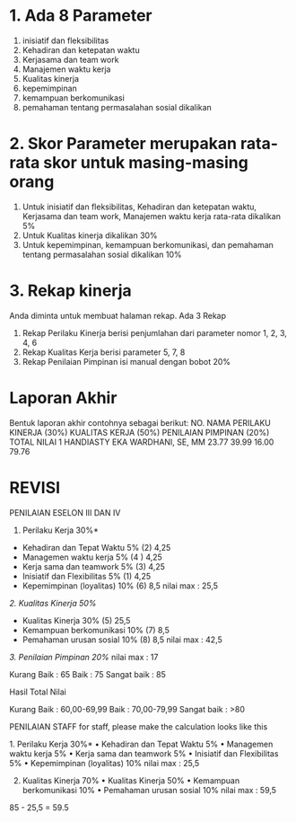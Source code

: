 # 1. Ada 8 Parameter
1. inisiatif dan fleksibilitas
2. Kehadiran dan ketepatan waktu
3. Kerjasama dan team work
4. Manajemen waktu kerja 
5. Kualitas kinerja
6. kepemimpinan
7. kemampuan berkomunikasi
8. pemahaman tentang permasalahan sosial dikalikan 


# 2. Skor Parameter merupakan rata-rata skor untuk masing-masing orang
1. Untuk inisiatif dan fleksibilitas, Kehadiran dan ketepatan waktu, Kerjasama dan team work, Manajemen waktu kerja rata-rata dikalikan 5%
2. Untuk Kualitas kinerja dikalikan 30%
3. Untuk kepemimpinan, kemampuan berkomunikasi,  dan pemahaman tentang permasalahan sosial dikalikan 10%

# 3. Rekap kinerja
Anda diminta untuk membuat halaman rekap. Ada 3 Rekap
1. Rekap Perilaku Kinerja 
berisi penjumlahan dari parameter nomor 1, 2, 3, 4, 6
2. Rekap Kualitas Kerja berisi parameter 5, 7, 8
3. Rekap Penilaian Pimpinan isi manual dengan bobot 20%

# Laporan Akhir
Bentuk laporan akhir contohnya sebagai berikut:
NO.	NAMA	PERILAKU KINERJA (30%)	KUALITAS KERJA (50%)	PENILAIAN PIMPINAN (20%)	TOTAL NILAI
1	HANDIASTY EKA WARDHANI, SE, MM	23.77	39.99	16.00	79.76


# REVISI
PENILAIAN ESELON III DAN IV

1. Perilaku Kerja 30%*
- Kehadiran dan Tepat Waktu 5% (2) 4,25
- Managemen waktu kerja 5% (4 ) 4,25
- Kerja sama dan teamwork 5% (3) 4,25
- Inisiatif dan Flexibilitas 5% (1) 4,25
- Kepemimpinan (loyalitas) 10% (6) 8,5
nilai max : 25,5

*2. Kualitas Kinerja 50%*
- Kualitas Kinerja 30% (5) 25,5
- Kemampuan berkomunikasi 10% (7) 8,5
- Pemahaman urusan sosial 10% (8) 8,5
nilai max : 42,5

*3. Penilaian Pimpinan 20%* 
nilai max : 17


Kurang Baik : 65
Baik        : 75
Sangat baik : 85

Hasil Total Nilai

Kurang Baik : 60,00-69,99
Baik        : 70,00-79,99
Sangat baik : >80

PENILAIAN STAFF
for staff, please make the calculation looks like this

1.⁠ ⁠Perilaku Kerja 30%*
•⁠  ⁠Kehadiran dan Tepat Waktu 5%
•⁠  ⁠Managemen waktu kerja 5% 
•⁠  ⁠Kerja sama dan teamwork 5% 
•⁠  ⁠Inisiatif dan Flexibilitas 5% 
•⁠  ⁠Kepemimpinan (loyalitas) 10%
nilai max : 25,5

2. Kualitas Kinerja 70%
•⁠  ⁠Kualitas Kinerja 50%
•⁠  ⁠Kemampuan berkomunikasi 10% 
•⁠  ⁠Pemahaman urusan sosial 10%
nilai max : 59,5

85 - 25,5 = 59.5